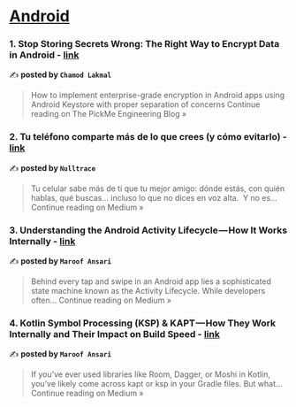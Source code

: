 
<h1><a href=https://medium.com/tag/android/recommended target="_blank" rel="noopener noreferrer">Android</a></h1>
<h3>1. Stop Storing Secrets Wrong: The Right Way to Encrypt Data in Android - <a href="https://medium.com/pickme-engineering-blog/modern-android-encryption-from-vulnerable-apps-to-fort-knox-security-f396e57a2f97?source=rss------android-5" target="_blank" rel="noopener noreferrer">link</a></h3>

✍️ **posted by `Chamod Lakmal`**

<blockquote>How to implement enterprise-grade encryption in Android apps using Android Keystore with proper separation of concerns
Continue reading on The PickMe Engineering Blog »</blockquote>

<h3>2.  Tu teléfono comparte más de lo que crees (y cómo evitarlo) - <a href="https://medium.com/@nulltrace.tech/tu-tel%C3%A9fono-comparte-m%C3%A1s-de-lo-que-crees-y-c%C3%B3mo-evitarlo-c2f6f2931dce?source=rss------android-5" target="_blank" rel="noopener noreferrer">link</a></h3>

✍️ **posted by `Nulltrace`**

<blockquote>Tu celular sabe más de ti que tu mejor amigo: dónde estás, con quién hablas, qué buscas… incluso lo que no dices en voz alta.
 Y no es…
Continue reading on Medium »</blockquote>

<h3>3. Understanding the Android Activity Lifecycle — How It Works Internally - <a href="https://medium.com/@maroofansari144/understanding-the-android-activity-lifecycle-how-it-works-internally-e009fb188fc3?source=rss------android-5" target="_blank" rel="noopener noreferrer">link</a></h3>

✍️ **posted by `Maroof Ansari`**

<blockquote>Behind every tap and swipe in an Android app lies a sophisticated state machine known as the Activity Lifecycle. While developers often…
Continue reading on Medium »</blockquote>

<h3>4. Kotlin Symbol Processing (KSP) & KAPT — How They Work Internally and Their Impact on Build Speed - <a href="https://medium.com/@maroofansari144/kotlin-symbol-processing-ksp-kapt-how-they-work-internally-and-their-impact-on-build-speed-b24cc752605d?source=rss------android-5" target="_blank" rel="noopener noreferrer">link</a></h3>

✍️ **posted by `Maroof Ansari`**

<blockquote>If you’ve ever used libraries like Room, Dagger, or Moshi in Kotlin, you’ve likely come across kapt or ksp in your Gradle files. But what…
Continue reading on Medium »</blockquote>

